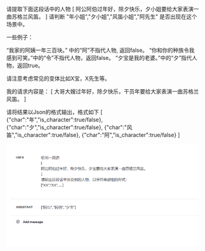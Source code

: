 请提取下面这段话中的人物
[
阿公阿伯过年好，除夕快乐，夕小姐要给大家表演一曲苏格兰风笛。
]
请判断 "年小姐","夕小姐","风笛小姐","阿先生" 是否出现在这个场景中。

一些例子：

“我家的阿姨一年三百块。” 中的“阿”不指代人物, 返回false。
“你和你的种族令我感到可笑。”中的“令”不指代人物，返回false。
“夕宝是我的老婆。”中的“夕”指代人物，返回true。

请注意考虑常见的变体比如X宝，X先生等。

我的请求内容是：
[
大哥大嫂过年好，除夕快乐，干员年要给大家表演一曲苏格兰风笛。
]

请将结果以Json的格式输出，格式如下
[
    {"char":"年","is_character":true/false},
    {"char":"夕","is_character":true/false},
    {"char":"风笛","is_character":true/false},
    {"char":"阿","is_character":true/false}
]

![Alt text](images/image.png)
